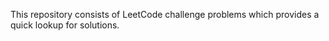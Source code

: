 This repository consists of LeetCode challenge problems which provides a quick lookup for solutions.
